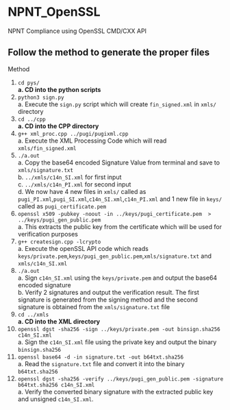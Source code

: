 # NPNT_OpenSSL
NPNT Compliance using OpenSSL CMD/CXX API

## Follow the method to generate the proper files <br>
Method
1.  `cd pys/` <br>
  **a.  CD into the python scripts**
2. `python3 sign.py` <br>
  a.  Execute the `sign.py` script which will create `fin_signed.xml` in `xmls/` directory
3.  `cd ../cpp` <br>
  **a.  CD into the CPP directory**
4. `g++ xml_proc.cpp ../pugi/pugixml.cpp` <br>
  a.  Execute the XML Processing Code which will read `xmls/fin_signed.xml`
5. `./a.out` <br>
  a. Copy the base64 encoded Signature Value from terminal and save to `xmls/signature.txt` <br>
  b. `../xmls/c14n_SI.xml` for first input <br>
  c. `../xmls/c14n_PI.xml` for second input <br>
  d.  We now have 4 new files in `xmls/` called as `pugi_PI.xml`,`pugi_SI.xml`,`c14n_SI.xml`,`c14n_PI.xml` and 1 new file in `keys/` called as `pugi_certificate.pem`
6.  `openssl x509 -pubkey -noout -in ../keys/pugi_certificate.pem  > ../keys/pugi_gen_public.pem` <br>
  a.  This extracts the public key from the certificate which will be used for verification purposes
7. `g++ createsign.cpp -lcrypto` <br>
  a.  Execute the openSSL API code which reads `keys/private.pem`,`keys/pugi_gen_public.pem`,`xmls/signature.txt` and `xmls/c14n_SI.xml` <br>
8. `./a.out` <br>
  a.  Sign `c14n_SI.xml` using the `keys/private.pem` and output the base64 encoded signature <br>
  b.  Verify 2 signatures and output the verification result. The first signature is generated from the signing method and the second signature is obtained from the `xmls/signature.txt` file
9. `cd ../xmls` <br>
  **a.  CD into the XML directory**
10. `openssl dgst -sha256 -sign ../keys/private.pem -out binsign.sha256 c14n_SI.xml` <br>
  a.  Sign the `c14n_SI.xml` file using the private key and output the binary `binsign.sha256`
11. `openssl base64 -d -in signature.txt -out b64txt.sha256` <br>
  a.  Read the `signature.txt` file and convert it into the binary `b64txt.sha256`
12. `openssl dgst -sha256 -verify ../keys/pugi_gen_public.pem -signature b64txt.sha256 c14n_SI.xml` <br>
  a.  Verify the converted binary signature with the extracted public key and unsigned `c14n_SI.xml`.

